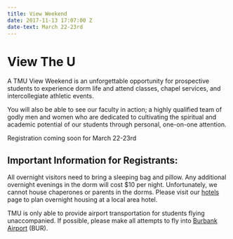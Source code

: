 ```yaml
---
title: View Weekend
date: 2017-11-13 17:07:00 Z
date-text: March 22-23rd
---
```


# View The U

A TMU View Weekend is an unforgettable opportunity for prospective students to experience dorm life and attend classes, chapel services, and intercollegiate athletic events.

You will also be able to see our faculty in action; a highly qualified team of godly men and women who are dedicated to cultivating the spiritual and academic potential of our students through personal, one-on-one attention.

Registration coming soon for March 22-23rd

## Important Information for Registrants:

All overnight visitors need to bring a sleeping bag and pillow. Any additional overnight evenings in the dorm will cost $10 per night. Unfortunately, we cannot house chaperones or parents in the dorms. Please visit our [hotels](http://www.masters.edu/hotels) page to plan overnight housing at a local area hotel.

TMU is only able to provide airport transportation for students flying unaccompanied. If possible, please make all attempts to fly into [Burbank Airport](http://www.burbankairport.com/) (BUR).